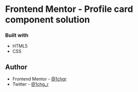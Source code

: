 # Frontend Mentor - Profile card component solution

### Built with

- HTML5
- CSS


## Author


- Frontend Mentor - [@1chgr](https://www.frontendmentor.io/profile/yourusername)
- Twitter - [@1chg_r](https://www.twitter.com/yourusername)


